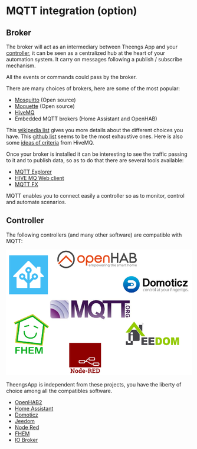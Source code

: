 # MQTT integration (option)
## Broker
The broker will act as an intermediary between Theengs App and your [controller](/prerequisites/controller), it can be seen as a centralized hub at the heart of your automation system. It carry on messages following a publish / subscribe mechanism.

All the events or commands could pass by the broker.

There are many choices of brokers, here are some of the most popular:
* [Mosquitto](https://mosquitto.org/) (Open source)
* [Moquette](https://moquette-io.github.io/moquette/) (Open source)
* [HiveMQ](https://www.hivemq.com/hivemq/features/)
* Embedded MQTT brokers (Home Assistant and OpenHAB)

This [wikipedia list](https://en.wikipedia.org/wiki/Comparison_of_MQTT_implementations) gives you more details about the different choices you have.
This [github list](https://github.com/mqtt/mqtt.github.io/wiki/libraries) seems to be the most exhaustive ones.
Here is also some [ideas of criteria](https://www.hivemq.com/blog/top-10-mqtt-broker-criteria/) from HiveMQ.

Once your broker is installed it can be interesting to see the traffic passing to it and to publish data, so as to do that there are several tools available:
* [MQTT Explorer](http://mqtt-explorer.com/)
* [HIVE MQ Web client](https://github.com/hivemq/hivemq-mqtt-web-client)
* [MQTT FX](https://mqttfx.jensd.de/)

MQTT enables you to connect easily a controller so as to monitor, control and automate scenarios.

## Controller
The following controllers (and many other software) are compatible with MQTT:

![controllers](../img/TheengsGateway_controllers.png)

TheengsApp is independent from these projects, you have the liberty of choice among all the compatibles software.

* [OpenHAB2](https://www.openhab.org)
* [Home Assistant](https://www.home-assistant.io)
* [Domoticz](https://www.domoticz.com)
* [Jeedom](https://www.jeedom.com)
* [Node Red](https://nodered.org)
* [FHEM](https://fhem.de)
* [IO Broker](https://www.iobroker.net/)
